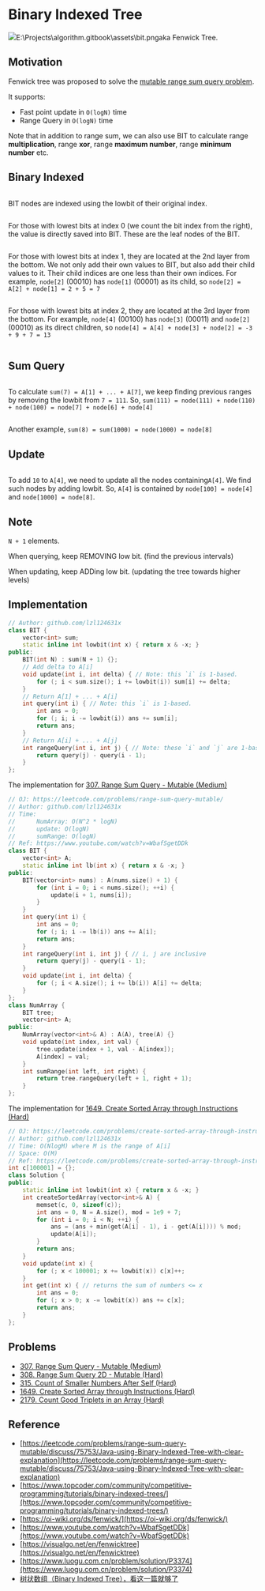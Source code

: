 # Binary Indexed Tree

![](<../.gitbook/assets/bit1 (1).png>)E:\Projects\algorithm.gitbook\assets\bit.pngaka Fenwick Tree.

## Motivation

Fenwick tree was proposed to solve the [mutable range sum query problem](https://leetcode.com/problems/range-sum-query-mutable/).

It supports:

* Fast point update in `O(logN)` time
* Range Query in `O(logN)` time

Note that in addition to range sum, we can also use BIT to calculate range **multiplication**, range **xor**, range **maximum number**, range **minimum number** etc.

## Binary Indexed

<figure><img src="../.gitbook/assets/bit.png" alt=""><figcaption></figcaption></figure>

BIT nodes are indexed using the lowbit of their original index.

<figure><img src="../.gitbook/assets/bit1.png" alt=""><figcaption></figcaption></figure>

For those with lowest bits at index 0 (we count the bit index from the right), the value is directly saved into BIT. These are the leaf nodes of the BIT.

<figure><img src="../.gitbook/assets/bit2.png" alt=""><figcaption></figcaption></figure>

For those with lowest bits at index 1, they are located at the 2nd layer from the bottom. We not only add their own values to BIT, but also add their child values to it. Their child indices are one less than their own indices. For example, `node[2]` (00010) has `node[1]` (00001) as its child, so `node[2] = A[2] + node[1] = 2 + 5 = 7`

<figure><img src="../.gitbook/assets/bit3.png" alt=""><figcaption></figcaption></figure>

For those with lowest bits at index 2, they are located at the 3rd layer from the bottom. For example, `node[4]` (00100) has `node[3]` (00011) and `node[2]` (00010) as its direct children, so `node[4] = A[4] + node[3] + node[2] = -3 + 9 + 7 = 13`

<figure><img src="../.gitbook/assets/image (2).png" alt=""><figcaption></figcaption></figure>

## Sum Query

<figure><img src="../.gitbook/assets/bit-sum.png" alt=""><figcaption></figcaption></figure>

To calculate `sum(7) = A[1] + ... + A[7]`, we keep finding previous ranges by removing the lowbit from `7 = 111`. So, `sum(111) = node(111) + node(110) + node(100) = node[7] + node[6] + node[4]`

<figure><img src="../.gitbook/assets/bit-sum2 (1).png" alt=""><figcaption></figcaption></figure>

Another example, `sum(8) = sum(1000) = node(1000) = node[8]`

## Update

<figure><img src="../.gitbook/assets/image (3) (1).png" alt=""><figcaption></figcaption></figure>

To add `10` to `A[4]`, we need to update all the nodes containing`A[4]`. We find such nodes by adding lowbit. So, `A[4]` is contained by `node[100] = node[4]` and `node[1000] = node[8]`.

## Note

`N + 1` elements.

When querying, keep REMOVING low bit. (find the previous intervals)

When updating, keep ADDing low bit. (updating the tree towards higher levels)

## Implementation

```cpp
// Author: github.com/lzl124631x
class BIT {
    vector<int> sum;
    static inline int lowbit(int x) { return x & -x; }
public:
    BIT(int N) : sum(N + 1) {};
    // Add delta to A[i]
    void update(int i, int delta) { // Note: this `i` is 1-based.
        for (; i < sum.size(); i += lowbit(i)) sum[i] += delta;
    }
    // Return A[1] + ... + A[i]
    int query(int i) { // Note: this `i` is 1-based.
        int ans = 0;
        for (; i; i -= lowbit(i)) ans += sum[i];
        return ans;
    }
    // Return A[i] + ... + A[j]
    int rangeQuery(int i, int j) { // Note: these `i` and `j` are 1-based.
        return query(j) - query(i - 1);
    }
};
```

The implementation for [307. Range Sum Query - Mutable (Medium)](https://leetcode.com/problems/range-sum-query-mutable/)

```cpp
// OJ: https://leetcode.com/problems/range-sum-query-mutable/
// Author: github.com/lzl124631x
// Time: 
//      NumArray: O(N^2 * logN)
//      update: O(logN)
//      sumRange: O(logN)
// Ref: https://www.youtube.com/watch?v=WbafSgetDDk
class BIT {
    vector<int> A;
    static inline int lb(int x) { return x & -x; }
public:
    BIT(vector<int> nums) : A(nums.size() + 1) {
        for (int i = 0; i < nums.size(); ++i) {
            update(i + 1, nums[i]);
        }
    }
    int query(int i) {
        int ans = 0;
        for (; i; i -= lb(i)) ans += A[i];
        return ans;
    }
    int rangeQuery(int i, int j) { // i, j are inclusive
        return query(j) - query(i - 1);
    }
    void update(int i, int delta) {
        for (; i < A.size(); i += lb(i)) A[i] += delta;
    }
};
class NumArray {
    BIT tree;
    vector<int> A;
public:
    NumArray(vector<int>& A) : A(A), tree(A) {}
    void update(int index, int val) {
        tree.update(index + 1, val - A[index]);
        A[index] = val;
    }
    int sumRange(int left, int right) {
        return tree.rangeQuery(left + 1, right + 1);
    }
};
```

The implementation for [1649. Create Sorted Array through Instructions (Hard)](https://leetcode.com/problems/create-sorted-array-through-instructions/)

```cpp
// OJ: https://leetcode.com/problems/create-sorted-array-through-instructions/
// Author: github.com/lzl124631x
// Time: O(NlogM) where M is the range of A[i]
// Space: O(M)
// Ref: https://leetcode.com/problems/create-sorted-array-through-instructions/discuss/927531/JavaC%2B%2BPython-Binary-Indexed-Tree
int c[100001] = {};
class Solution {
public:
    static inline int lowbit(int x) { return x & -x; }
    int createSortedArray(vector<int>& A) {
        memset(c, 0, sizeof(c));
        int ans = 0, N = A.size(), mod = 1e9 + 7;
        for (int i = 0; i < N; ++i) {
            ans = (ans + min(get(A[i] - 1), i - get(A[i]))) % mod;
            update(A[i]);
        }
        return ans;
    }
    void update(int x) {
        for (; x < 100001; x += lowbit(x)) c[x]++;
    }
    int get(int x) { // returns the sum of numbers <= x
        int ans = 0;
        for (; x > 0; x -= lowbit(x)) ans += c[x];
        return ans;
    }
};
```

## Problems

* [307. Range Sum Query - Mutable (Medium)](https://leetcode.com/problems/range-sum-query-mutable/)
* [308. Range Sum Query 2D - Mutable (Hard)](https://leetcode.com/problems/range-sum-query-2d-mutable)
* [315. Count of Smaller Numbers After Self (Hard)](https://leetcode.com/problems/count-of-smaller-numbers-after-self)
* [1649. Create Sorted Array through Instructions (Hard)](https://leetcode.com/problems/create-sorted-array-through-instructions/)
* [2179. Count Good Triplets in an Array (Hard)](https://leetcode.com/problems/count-good-triplets-in-an-array/)

## Reference

* [https://leetcode.com/problems/range-sum-query-mutable/discuss/75753/Java-using-Binary-Indexed-Tree-with-clear-explanation](https://leetcode.com/problems/range-sum-query-mutable/discuss/75753/Java-using-Binary-Indexed-Tree-with-clear-explanation)
* [https://www.topcoder.com/community/competitive-programming/tutorials/binary-indexed-trees/](https://www.topcoder.com/community/competitive-programming/tutorials/binary-indexed-trees/)
* [https://oi-wiki.org/ds/fenwick/](https://oi-wiki.org/ds/fenwick/)
* [https://www.youtube.com/watch?v=WbafSgetDDk](https://www.youtube.com/watch?v=WbafSgetDDk)
* [https://visualgo.net/en/fenwicktree](https://visualgo.net/en/fenwicktree)
* [https://www.luogu.com.cn/problem/solution/P3374](https://www.luogu.com.cn/problem/solution/P3374)
* [树状数组（Binary Indexed Tree），看这一篇就够了](https://blog.csdn.net/Yaokai\_AssultMaster/article/details/79492190)

